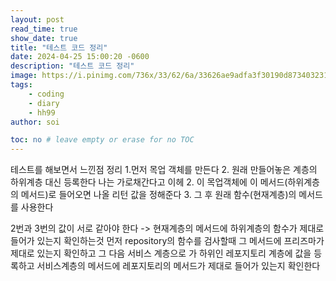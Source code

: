 ```yaml
---
layout: post
read_time: true
show_date: true
title: "테스트 코드 정리"
date: 2024-04-25 15:00:20 -0600
description: "테스트 코드 정리"
image: https://i.pinimg.com/736x/33/62/6a/33626ae9adfa3f30190d8734032315b2.jpg
tags: 
    - coding
    - diary
    - hh99
author: soi

toc: no # leave empty or erase for no TOC
---
```


테스트를 해보면서 느낀점 정리
1.먼저 목업 객체를 만든다
2. 원래 만들어놓은 계층의 하위계층 대신 등록한다
나는 가로채간다고 이헤
2. 이 목업객체에 이 메서드(하위계층의 메서드)로 들어오면 나올 리턴 값을 정해준다
3. 그 후 원래 함수(현재계층)의 메서드를 사용한다

2번과 3번의 값이 서로 같아야 한다 -> 현재계층의 메서드에 하위계층의 함수가 제대로 들어가 있는지 확인하는것
먼저 repository의 함수를 검사할때 그 메서드에 프리즈마가 제대로 있는지 확인하고
그 다음 서비스 계층으로 가 하위인 레포지토리 계층에 값을 등록하고 서비스계층의 메서드에 레포지토리의 메서드가 제대로 들어가 있는지 확인한다


